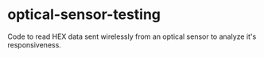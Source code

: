 # optical-sensor-testing
Code to read HEX data sent wirelessly from an optical sensor to analyze it's responsiveness.
